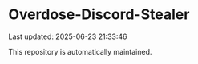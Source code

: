 # Overdose-Discord-Stealer

Last updated: 2025-06-23 21:33:46

This repository is automatically maintained.

